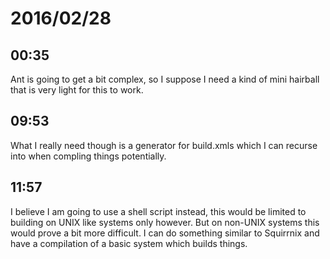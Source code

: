# 2016/02/28

## 00:35

Ant is going to get a bit complex, so I suppose I need a kind of mini hairball
that is very light for this to work.

## 09:53

What I really need though is a generator for build.xmls which I can recurse
into when compling things potentially.

## 11:57

I believe I am going to use a shell script instead, this would be limited to
building on UNIX like systems only however. But on non-UNIX systems this would
prove a bit more difficult. I can do something similar to Squirrnix and have
a compilation of a basic system which builds things.

